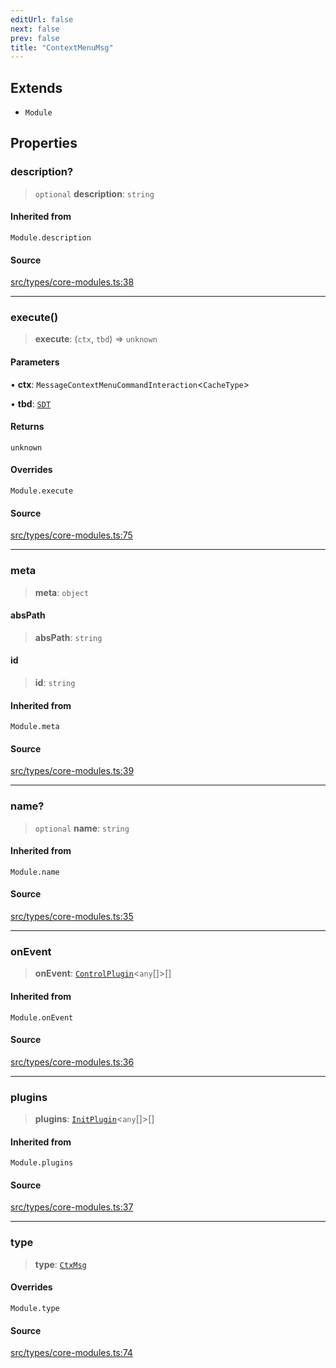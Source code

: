 ```yaml
---
editUrl: false
next: false
prev: false
title: "ContextMenuMsg"
---
```


## Extends

- `Module`

## Properties

### description?

> `optional` **description**: `string`

#### Inherited from

`Module.description`

#### Source

[src/types/core-modules.ts:38](https://github.com/sern-handler/handler/blob/45665292ae99b70b419575eef2271e29523a30e0/src/types/core-modules.ts#L38)

***

### execute()

> **execute**: (`ctx`, `tbd`) => `unknown`

#### Parameters

• **ctx**: `MessageContextMenuCommandInteraction`\<`CacheType`\>

• **tbd**: [`SDT`](/v4/api/type-aliases/sdt/)

#### Returns

`unknown`

#### Overrides

`Module.execute`

#### Source

[src/types/core-modules.ts:75](https://github.com/sern-handler/handler/blob/45665292ae99b70b419575eef2271e29523a30e0/src/types/core-modules.ts#L75)

***

### meta

> **meta**: `object`

#### absPath

> **absPath**: `string`

#### id

> **id**: `string`

#### Inherited from

`Module.meta`

#### Source

[src/types/core-modules.ts:39](https://github.com/sern-handler/handler/blob/45665292ae99b70b419575eef2271e29523a30e0/src/types/core-modules.ts#L39)

***

### name?

> `optional` **name**: `string`

#### Inherited from

`Module.name`

#### Source

[src/types/core-modules.ts:35](https://github.com/sern-handler/handler/blob/45665292ae99b70b419575eef2271e29523a30e0/src/types/core-modules.ts#L35)

***

### onEvent

> **onEvent**: [`ControlPlugin`](/v4/api/interfaces/controlplugin/)\<`any`[]\>[]

#### Inherited from

`Module.onEvent`

#### Source

[src/types/core-modules.ts:36](https://github.com/sern-handler/handler/blob/45665292ae99b70b419575eef2271e29523a30e0/src/types/core-modules.ts#L36)

***

### plugins

> **plugins**: [`InitPlugin`](/v4/api/interfaces/initplugin/)\<`any`[]\>[]

#### Inherited from

`Module.plugins`

#### Source

[src/types/core-modules.ts:37](https://github.com/sern-handler/handler/blob/45665292ae99b70b419575eef2271e29523a30e0/src/types/core-modules.ts#L37)

***

### type

> **type**: [`CtxMsg`](/v4/api/enumerations/commandtype/#ctxmsg)

#### Overrides

`Module.type`

#### Source

[src/types/core-modules.ts:74](https://github.com/sern-handler/handler/blob/45665292ae99b70b419575eef2271e29523a30e0/src/types/core-modules.ts#L74)
